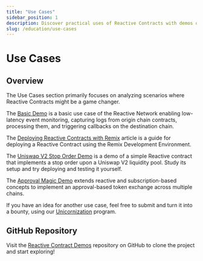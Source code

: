 ```yaml
---
title: "Use Cases"
sidebar_position: 1
description: Discover practical uses of Reactive Contracts with demos on low-latency log monitoring and Uniswap V2 stop orders. Deploy and test these examples to boost your expertise.
slug: /education/use-cases
---
```


# Use Cases

## Overview

The Use Cases section primarily focuses on analyzing scenarios where Reactive Contracts might be a game changer.

The [Basic Demo](use-case-1.md) is a basic use case of the Reactive Network enabling low-latency event monitoring, capturing logs from origin chain contracts, processing them, and triggering callbacks on the destination chain.

The [Deploying Reactive Contracts with Remix](./remix-ide-demo.mdx) article is a guide for deploying a Reactive Contract using the Remix Development Environment.

The [Uniswap V2 Stop Order Demo](./use-case-3.md) is a demo of a simple Reactive contract that implements a stop order upon a Uniswap V2 liquidity pool. Study its setup and try deploying and testing it yourself.

The [Approval Magic Demo](./use-case-2.md) extends reactive and subscription-based concepts to implement an approval-based token exchange across multiple chains.

If you have an idea for another use case, feel free to submit and turn it into a bounty, using our [Unicornization](https://reactive.network/unicornization) program.

## GitHub Repository

Visit the [Reactive Contract Demos](https://github.com/Reactive-Network/reactive-smart-contract-demos) repository on GitHub to clone the project and start exploring!
